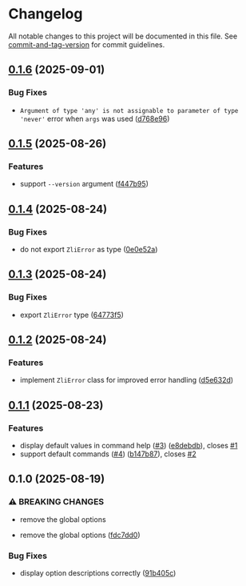 # Changelog

All notable changes to this project will be documented in this file. See [commit-and-tag-version](https://github.com/absolute-version/commit-and-tag-version) for commit guidelines.

## [0.1.6](https://github.com/robingenz/zli/compare/v0.1.5...v0.1.6) (2025-09-01)


### Bug Fixes

* `Argument of type 'any' is not assignable to parameter of type 'never'` error when `args` was used ([d768e96](https://github.com/robingenz/zli/commit/d768e96c4bd0c570c7a10d6799f43435008976e8))

## [0.1.5](https://github.com/robingenz/zli/compare/v0.1.4...v0.1.5) (2025-08-26)


### Features

* support `--version` argument ([f447b95](https://github.com/robingenz/zli/commit/f447b951984d17cee2335f2dd0f270d997aafd5b))

## [0.1.4](https://github.com/robingenz/zli/compare/v0.1.3...v0.1.4) (2025-08-24)


### Bug Fixes

* do not export `ZliError` as type ([0e0e52a](https://github.com/robingenz/zli/commit/0e0e52ab1f9797d2a23dae10da135f03afe0d8e3))

## [0.1.3](https://github.com/robingenz/zli/compare/v0.1.2...v0.1.3) (2025-08-24)


### Bug Fixes

* export `ZliError` type ([64773f5](https://github.com/robingenz/zli/commit/64773f52b2cb98f3d39547b0f12b0f26e316b868))

## [0.1.2](https://github.com/robingenz/zli/compare/v0.1.1...v0.1.2) (2025-08-24)


### Features

* implement `ZliError` class for improved error handling ([d5e632d](https://github.com/robingenz/zli/commit/d5e632d05283daaa4a82f28c3e2b7521af44641a))

## [0.1.1](https://github.com/robingenz/zli/compare/v0.1.0...v0.1.1) (2025-08-23)


### Features

* display default values in command help ([#3](https://github.com/robingenz/zli/issues/3)) ([e8debdb](https://github.com/robingenz/zli/commit/e8debdbf1d2805bd283a886de9f3103c53adbb6b)), closes [#1](https://github.com/robingenz/zli/issues/1)
* support default commands ([#4](https://github.com/robingenz/zli/issues/4)) ([b147b87](https://github.com/robingenz/zli/commit/b147b870543ac6e7f8115f01bd7bc06703ffda7e)), closes [#2](https://github.com/robingenz/zli/issues/2)

## 0.1.0 (2025-08-19)


### ⚠ BREAKING CHANGES

* remove the global options

* remove the global options ([fdc7dd0](https://github.com/robingenz/zli/commit/fdc7dd0ee36eaffaf8da3b35284cb4bf4aa84cad))


### Bug Fixes

* display option descriptions correctly ([91b405c](https://github.com/robingenz/zli/commit/91b405c7477da6350b19e50bdb4c96f4bf984cd4))
